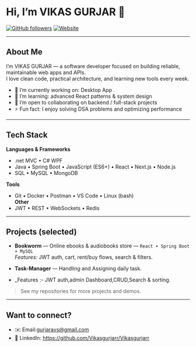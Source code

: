 # Hi, I’m VIKAS GURJAR 👋

[![GitHub followers](https://img.shields.io/github/followers/Vikasgurjarr?label=Follow&style=social)](https://github.com/Vikasgurjarr)
[![Website](https://img.shields.io/website?url=https://your-website.com&style=flat-square)](https://your-website.com)

---

## About Me
I’m VIKAS GURJAR — a software developer focused on building reliable, maintainable web apps and APIs.  
I love clean code, practical architecture, and learning new tools every week.

- 🔭 I’m currently working on: Desktop App .
- 🌱 I’m learning: advanced React patterns & system design
- 👯 I’m open to collaborating on backend / full-stack projects
- ⚡ Fun fact: I enjoy solving DSA problems and optimizing performance

---

## Tech Stack
**Languages & Frameworks**
- .net MVC • C# WPF
- Java • Spring Boot • JavaScript (ES6+) • React • Next.js • Node.js
- SQL • MySQL • MongoDB

**Tools**
- Git • Docker • Postman • VS Code • Linux (bash)  
**Other**
- JWT • REST • WebSockets • Redis

---

## Projects (selected)
- **Bookworm** — Online ebooks & audiobooks store — `React + Spring Boot + MySQL`  
  _Features:_ JWT auth, cart, rent/buy flows, search & filters.

- **Task-Manager** — Handling and Assigning daily task.
- _Features :- JWT auth,admin Dashboard,CRUD,Search & sorting.

> See my repositories for more projects and demos.  
---

## Want to connect? 
- ✉️ Email:gurjaravs@gmail.com  
- 💼 LinkedIn: https://github.com/Vikasgurjarr/Vikasgurjarr

